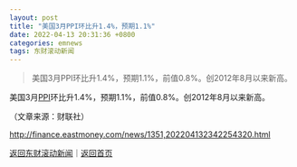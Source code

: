 ```yaml
---
layout: post
title: "美国3月PPI环比升1.4%，预期1.1%"
date: 2022-04-13 20:31:36 +0800
categories: emnews
tags: 东财滚动新闻
---
```

> 美国3月PPI环比升1.4%，预期1.1%，前值0.8%。创2012年8月以来新高。

<p>美国3月<span id="Info.338"><a href="http://data.eastmoney.com/cjsj/ppi.html" class="infokey">PPI</a></span>环比升1.4%，预期1.1%，前值0.8%。创2012年8月以来新高。 </p><p class="em_media">（文章来源：财联社）</p>

<http://finance.eastmoney.com/news/1351,202204132342254320.html>

[返回东财滚动新闻](//finews.withounder.com/emnews/)｜[返回首页](//finews.withounder.com/)